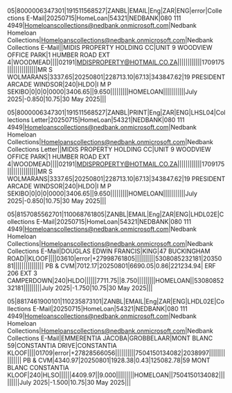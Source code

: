 05|8000006347301|191511568527|ZANBL|EMAIL|Eng|ZAR|ENG|error|Collections E-Mail|20250715|HomeLoan|54321|NEDBANK|080 111 4949|Homeloanscollections@nedbank.onmicrosoft.com|Nedbank Homeloan Collections|Homeloanscollections@nedbank.onmicrosoft.com|Nedbank Collections E-Mail||MIDIS PROPERTY HOLDING CC|UNIT 9 WOODVIEW OFFICE PARK|1 HUMBER ROAD EXT 4|WOODMEAD||||02191|MDISPROPERTY@HOTMAIL.CO.ZA||||||||||||1709175|||||||||||||||MR S WOLMARANS|3337.65|20250801|228713.10|67.13|343847.62|19 PRESIDENT ARCADE WINDSOR|240|HLDO|I M P SEKIBO|0|0|0|0000|3406.65||9.650|||||||||HOMELOAN|||||||||||July 2025|-0.850|10.75|30 May 2025|||

05|8000006347301|191511568527|ZANBL|PRINT|Eng|ZAR|ENG|LHSL04|Collections Letter|20250715|HomeLoan|54321|NEDBANK|080 111 4949|Homeloanscollections@nedbank.onmicrosoft.com|Nedbank Homeloan Collections|Homeloanscollections@nedbank.onmicrosoft.com|Nedbank Collections Letter||MIDIS PROPERTY HOLDING CC|UNIT 9 WOODVIEW OFFICE PARK|1 HUMBER ROAD EXT 4|WOODMEAD||||02191|MDISPROPERTY@HOTMAIL.CO.ZA||||||||||||1709175|||||||||||||||MR S WOLMARANS|3337.65|20250801|228713.10|67.13|343847.62|19 PRESIDENT ARCADE WINDSOR|240|HLDO|I M P SEKIBO|0|0|0|0000|3406.65||9.650|||||||||HOMELOAN|||||||||||July 2025|-0.850|10.75|30 May 2025|||

05|8157085562701|110068761805|ZANBL|EMAIL|Eng|ZAR|ENG|LHDL02E|Collections E-Mail|20250715|HomeLoan|54321|NEDBANK|080 111 4949|Homeloanscollections@nedbank.onmicrosoft.com|Nedbank Homeloan Collections|Homeloanscollections@nedbank.onmicrosoft.com|Nedbank Collections E-Mail|DOUGLAS EDWIN FRANCIS|KING|47 BUCKINGHAM ROAD||KLOOF||||03610|error|+27998761805||||||||||5308085232181|2035081|||||||||||||||  PB & CVM|7012.17|20250801|6690.05|0.86|221234.94| ERF 206 EXT 3 CAMPERDOWN|240|HLDO||||||7711.75||8.750|||||||||HOMELOAN||5308085232181|||||||||July 2025|-1.750|10.75|30 May 2025|||

05|8817461900101|110235873101|ZANBL|EMAIL|Eng|ZAR|ENG|LHDL02E|Collections E-Mail|20250715|HomeLoan|54321|NEDBANK|080 111 4949|Homeloanscollections@nedbank.onmicrosoft.com|Nedbank Homeloan Collections|Homeloanscollections@nedbank.onmicrosoft.com|Nedbank Collections E-Mail|EMMERENTIA JACOBA|GROBBELAAR|MONT BLANC 59|CONSTANTIA DRIVE|CONSTANTIA KLOOF||||01709|error|+27828566056||||||||||7504150134082|2038997|||||||||||||||  PB & CVM|4340.97|20250801|1928.38|0.43|125082.78|59 MONT BLANC CONSTANTIA KLOOF|240|HLSO||||||4409.97||9.000|||||||||HOMELOAN||7504150134082|||||||||July 2025|-1.500|10.75|30 May 2025|||
